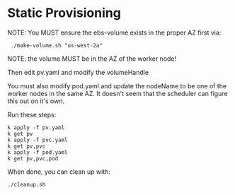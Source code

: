 # Static Provisioning

NOTE: You MUST ensure the ebs-volume exists in the proper AZ first via:
```
 ./make-volume.sh "us-west-2a"
```

NOTE: the volume MUST be in the AZ of the worker node!

Then edit pv.yaml and modify the volumeHandle

You must also modify pod.yaml and update the nodeName to be one of the worker nodes in the same AZ.  It doesn't seem that the scheduler can figure this out on it's own.

Run these steps:
```
k apply -f pv.yaml
k get pv
k apply -f pvc.yaml
k get pv,pvc
k apply -f pod.yaml
k get pv,pvc,pod
```


When done, you can clean up with:
```
./cleanup.sh
```